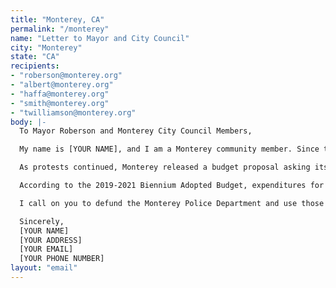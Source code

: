 ```yaml
---
title: "Monterey, CA"
permalink: "/monterey"
name: "Letter to Mayor and City Council"
city: "Monterey"
state: "CA"
recipients:
- "roberson@monterey.org"
- "albert@monterey.org"
- "haffa@monterey.org"
- "smith@monterey.org"
- "twilliamson@monterey.org"
body: |-
  To Mayor Roberson and Monterey City Council Members,

  My name is [YOUR NAME], and I am a Monterey community member. Since the violent murder of George Floyd, our nation has been forced to take an honest look at how Black and Brown people are treated in America. As a result we have seen protests in all 50 states calling for rapid and meaningful change, especially regarding racist institutions like policing. Simultaneously, cities across the country are facing budget deficits due to COVID-19 and Monterey is no exception.

  As protests continued, Monterey released a budget proposal asking its tax-payers to accept a 60% reduction in recreation, library and museum spending as well as over 40 layoffs, but proposed only an 8% reduction of the police department. In the name of real public safety, I cannot accept this! On June 7, 2020 the Minneapolis City Council voted to defund and dismantle their city's police and pledged to invest in new models of public safety and I ask that Monterey City Council adopt this agenda as well.

  According to the 2019-2021 Biennium Adopted Budget, expenditures for MPD totaled over $18 million, more than the expenditures for community services such as museums, parks and libraries combined. Though our city continues to spend extraordinary amounts on policing, residents still struggle with issues of public safety, houselessness, accessibility to mental health services, food equity and accessibility as well as general affordability in Monterey. By defunding police and reallocating those dollars to community services, you can make incredible systemic change to enrich the lives of all your constituents and uplift our most vulnerable populations. Real public safety addresses root causes, not just the symptoms; eliminating the desperation that places individuals in a position to commit criminalized acts in the first place.

  I call on you to defund the Monterey Police Department and use those extraordinary assets to offer more social services and boost the budgets for schools, recreation, libraries and the arts, which fundamentally enhance the health and wellness of all our community members. Defunding MPD will make space for new systems and more nuanced emergency-response approaches. Our citizens deserve this!

  Sincerely,
  [YOUR NAME]
  [YOUR ADDRESS]
  [YOUR EMAIL]
  [YOUR PHONE NUMBER]
layout: "email"
---
```


